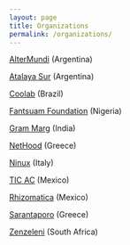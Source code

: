 ```yaml
---
layout: page
title: Organizations
permalink: /organizations/
---
```



[AlterMundi] (Argentina)

[Atalaya Sur] (Argentina)

[Coolab] (Brazil)

[Fantsuam Foundation] (Nigeria)

[Gram Marg] (India)

[NetHood] (Greece)

[Ninux] (Italy)

[TIC AC] (Mexico)

[Rhizomatica] (Mexico)

[Sarantaporo] (Greece)

[Zenzeleni] (South Africa)

[AlterMundi]: http://altermundi.net/
[Atalaya Sur]: http://www.proyectocomunidad.com/atalaya-sur
[Coolab]: http://www.coolab.org/
[Fantsuam Foundation]: http://www.fantsuam.org/
[Gram Marg]: http://grammarg.in/
[NetHood]: http://nethood.org/
[Ninux]: http://ninux.org/
[TIC AC]: https://www.tic-ac.org/
[Rhizomatica]: http://rhizomatica.org/
[Sarantaporo]: http://www.sarantaporo.gr/
[Zenzeleni]: http://zenzeleni.net/
